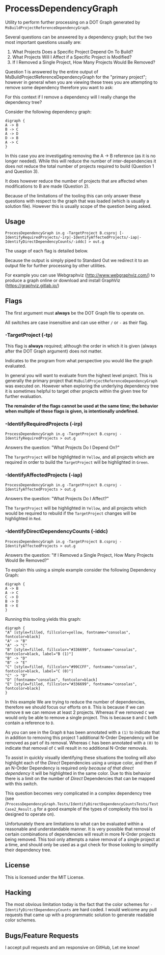 # ProcessDependencyGraph
Utility to perform further processing on a DOT Graph generated by `MsBuildProjectReferenceDependencyGraph`.

Several questions can be answered by a dependency graph; but the two most important questions usually are:

1. What Projects Does a Specific Project Depend On To Build?
2. What Projects Will I Affect if a Specific Project is Modified?
3. If I Removed a Single Project, How Many Projects Would Be Removed?

Question 1 is answered by the entire output of MsBuildProjectReferenceDependencyGraph for the "primary project"; however in general when you are viewing these trees you are attempting to remove some dependency therefore you want to ask:

For this context if I remove a dependency will I really change the dependency tree?

Consider the following dependency graph:

```
digraph {
A -> B
B -> C
A -> D
D -> B
A -> C
}
```

In this case you are investigating removing the A -> B reference (as it is no longer needed). While this will reduce the number of inter-dependencies it does not reduce the total number of projects required to build (Question 1 and Question 3).

It does however reduce the number of projects that are affected when modifications to B are made (Question 2).

Because of the limitations of the tooling this can only answer these questions with respect to the graph that was loaded (which is usually a solution file). However this is usually scope of the question being asked.

## Usage
`ProcessDependencyGraph in.g -TargetProject B.csproj [-IdentifyRequiredProjects/-irp|-IdentifyAffectedProjects/-iap|-IdentifyDirectDependencyCounts/-iddc] > out.g`

The usage of each flag is detailed below.

Because the output is simply piped to Standard Out we redirect it to an output file for further processing by other utilities.

For example you can use Webgraphviz (http://www.webgraphviz.com/) to produce a graph online or download and install GraphViz (https://graphviz.gitlab.io/)

## Flags
The first argument must __always__ be the DOT Graph file to operate on.

All switches are case insensitive and can use either `/` or `-` as their flag.

### -TargetProject (-tp)
This flag is __always__ required; although the order in which it is given (always after the DOT Graph argument) does not matter.

Indicates to the program from what perspective you would like the graph evaluated.

In general you will want to evaluate from the highest level project. This is generally the primary project that `MsBuildProjectReferenceDependencyGraph` was executed on. However when exploring the underlying dependency tree it is sometimes helpful to target other projects within the given tree for further evaluation.

__The remainder of the flags cannot be used at the same time; the behavior when multiple of these flags is given, is intentionally undefined.__

### -IdentifyRequiredProjects (-irp)
`ProcessDependencyGraph in.g -TargetProject B.csproj -IdentifyRequiredProjects > out.g`

Answers the question: "What Projects Do I Depend On?"

The `TargetProject` will be highlighted in `Yellow`, and all projects which are required in order to build the `TargetProject` will be highlighted in `Green`.


### -IdentifyAffectedProjects (-iap)
`ProcessDependencyGraph in.g -TargetProject B.csproj -IdentifyAffectedProjects > out.g`

Answers the question: "What Projects Do I Affect?"

The `TargetProject` will be highlighted in `Yellow`, and all projects which would be required to rebuild if the `TargetProject` changes will be highlighted in `Red`.

### -IdentifyDirectDependencyCounts (-iddc)
`ProcessDependencyGraph in.g -TargetProject B.csproj -IdentifyAffectedProjects > out.g`

Answers the question: "If I Removed a Single Project, How Many Projects Would Be Removed?"

To explain this using a simple example consider the following Dependency Graph:

```
digraph {
A -> B
A -> C
C -> D
B -> D
B -> E
}
```

Running this tooling yields this graph:

```
digraph {
"A" [style=filled, fillcolor=yellow, fontname="consolas", fontcolor=black]
"A" -> "B"
"A" -> "C"
"B" [style=filled, fillcolor="#336699", fontname="consolas", fontcolor=black, label="B (1)"]
"B" -> "D"
"B" -> "E"
"C" [style=filled, fillcolor="#99CCFF", fontname="consolas", fontcolor=black, label="C (0)"]
"C" -> "D"
"D" [fontname="consolas", fontcolor=black]
"E" [style=filled, fillcolor="#336699", fontname="consolas", fontcolor=black]
}
```

In this example We are trying to reduce the number of dependencies, therefore we should focus our efforts on `B`. This is because if we can remove `B` we can remove at least 2 projects. Whereas if we removed `C` we would only be able to remove a single project. This is because `B` and `C` both contain a reference to `D`.

As you can see in the Graph `B` has been annotated with a `(1)` to indicate that in addition to removing this project 1 additional N-Order Dependency will be removed as part of its removal. Whereas `C` has been annotated with a `(0)` to indicate that removal of `C` will result in no additional N-Order removals.

To assist in quickly visually identifying these situations the tooling will also highlight each of the _Direct_ Dependencies using a unique color, and then if an N-Order Dependency is required _only because of that direct dependency_ it will be highlighted in the same color. Due to this behavior there is a limit on the number of _Direct_ Dependencies that can be mapped with this switch.


This question becomes very complicated in a complex dependency tree (see /`ProcessDependencyGraph.Tests/IdentifyDirectDependencyCountsTests/TestCase2_Result.g` for a good example of the types of complexity this tool is designed to operate on).

Unfortunately there are limitations to what can be evaluated within a reasonable and understandable manner. It is very possible that removal of certain combinations of dependencies will result in more N-Order projects being removed. This tool only attempts a naive removal of a single project at a time, and should only be used as a gut check for those looking to simplify their dependency tree.

## License
This is licensed under the MIT License.

## Hacking
The most obvious limitation today is the fact that the color schemes for `-IdentifyDirectDependencyCounts` are hard coded. I would welcome any pull requests that came up with a programmatic solution to generate readable color schemes.

## Bugs/Feature Requests
I accept pull requests and am responsive on GitHub, Let me know!
